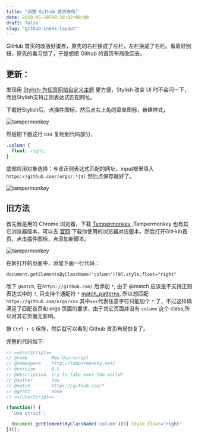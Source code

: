 ```yaml
---
title: "调整 Github 首页布局"
date: 2018-05-18T08:28:02+08:00
draft: false
slug: "github-index-layout"
---
```


GitHub 首页的改版好蛋疼，原先的右栏换成了左栏，左栏换成了右栏。看着好别扭，原先的看习惯了，于是想把 Github 的首页布局改回去。


## 更新：

发现用 [Stylish-为任意网站自定义主题](https://chrome.google.com/webstore/detail/stylish-custom-themes-for/fjnbnpbmkenffdnngjfgmeleoegfcffe) 更方便，Stylish 改变 UI 时不会闪一下，而且Stylish支持正则表达式匹配网址。

下载好Stylish后，点插件图标，然后点右上角的菜单图标，新建样式，

![tampermonkey](/img/2018/stylish-setting.png)

然后把下面这行 css 复制到代码部分，

```css
.column {
  float: right;
}
```

底部应用对象选择：与该正则表达式匹配的网址，input框里填入 `https://github.com/(orgs/.*|$)` 然后点保存就好了。

![tampermonkey](/img/2018/stylish-github.png)


## 旧方法
首先我是用的 Chrome 浏览器，下载 [Tampermonkey](https://chrome.google.com/webstore/detail/tampermonkey/dhdgffkkebhmkfjojejmpbldmpobfkfo) ,Tampermonkey 也有其它浏览器版本，可以去 [官网](https://tampermonkey.net/) 下载你使用的浏览器对应版本。然后打开GitHub首页，点击插件图标，点添加新脚本。

![tampermonkey](/img/2018/tampermonkey.png)

在新打开的页面中，添加下面一行代码：

```
document.getElementsByClassName('column')[0].style.float="right"
```

改下 `@match`, 在`https://github.com/` 后添加 `*`, 由于 @match 应该是不支持正则表达式中的 `?`,  只支持个通配符 `*` [match_patterns](https://developer.chrome.com/extensions/match_patterns), 所以想匹配 `https://github.com/orgs/xxx` 其中`xxx`代表任意字符只能加个 `*` 了，不过这样做满足了匹配首页和 orgs 页面的要求，由于其它页面并没有 `column` 这个 class,所以对其它页面无影响。

按 `Ctrl + S` 保存，然后就可以看到 Github 首页布局恢复了。

完整的代码如下:

```js
// ==UserScript==
// @name         New Userscript
// @namespace    http://tampermonkey.net/
// @version      0.1
// @description  try to take over the world!
// @author       You
// @match        https://github.com/*
// @grant        none
// ==/UserScript==

(function() {
  'use strict';

  document.getElementsByClassName('column')[0].style.float="right"
})();
```

